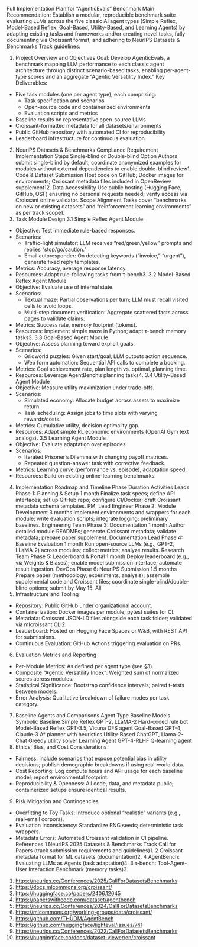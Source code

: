 Full Implementation Plan for “AgenticEvals” Benchmark
Main Recommendation: Establish a modular, reproducible benchmark suite evaluating LLMs across the five classic AI agent types (Simple Reflex, Model-Based Reflex, Goal-Based, Utility-Based, and Learning Agents) by adapting existing tasks and frameworks and/or creating novel tasks, fully documenting via Croissant format, and adhering to NeurIPS Datasets & Benchmarks Track guidelines.
1. Project Overview and Objectives
Goal: Develop AgenticEvals, a benchmark mapping LLM performance to each classic agent architecture through distinct scenario-based tasks, enabling per-agent-type scores and an aggregate “Agentic Versatility Index.”
Key Deliverables:
* Five task modules (one per agent type), each comprising:
    * Task specification and scenarios
    * Open-source code and containerized environments
    * Evaluation scripts and metrics
* Baseline results on representative open-source LLMs
* Croissant-formatted metadata for all datasets/environments
* Public GitHub repository with automated CI for reproducibility
* Leaderboard infrastructure for continuous evaluation
2. NeurIPS Datasets & Benchmarks Compliance
Requirement	Implementation Steps
Single-blind or Double-blind Option	Authors submit single-blind by default; coordinate anonymized examples for modules without external dependencies to enable double-blind review1.
Code & Dataset Submission	Host code on GitHub; Docker images for environments; Croissant metadata files included in OpenReview supplement12.
Data Accessibility	Use public hosting (Hugging Face, GitHub, OSF) ensuring no personal requests needed; verify access via Croissant online validator.
Scope Alignment	Tasks cover “benchmarks on new or existing datasets” and “reinforcement learning environments” as per track scope1.
3. Task Module Design
3.1 Simple Reflex Agent Module
* Objective: Test immediate rule-based responses.
* Scenarios:
    * Traffic-light simulator: LLM receives “red/green/yellow” prompts and replies “stop/go/caution.”
    * Email autoresponder: On detecting keywords (“invoice,” “urgent”), generate fixed reply templates.
* Metrics: Accuracy, average response latency.
* Resources: Adapt rule-following tasks from τ-bench3.
3.2 Model-Based Reflex Agent Module
* Objective: Evaluate use of internal state.
* Scenarios:
    * Textual maze: Partial observations per turn; LLM must recall visited cells to avoid loops.
    * Multi-step document verification: Aggregate scattered facts across pages to validate claims.
* Metrics: Success rate, memory footprint (tokens).
* Resources: Implement simple maze in Python; adapt τ-bench memory tasks3.
3.3 Goal-Based Agent Module
* Objective: Assess planning toward explicit goals.
* Scenarios:
    * Gridworld puzzles: Given start/goal, LLM outputs action sequence.
    * Web form automation: Sequential API calls to complete a booking.
* Metrics: Goal achievement rate, plan length vs. optimal, planning time.
* Resources: Leverage AgentBench’s planning tasks4.
3.4 Utility-Based Agent Module
* Objective: Measure utility maximization under trade-offs.
* Scenarios:
    * Simulated economy: Allocate budget across assets to maximize return.
    * Task scheduling: Assign jobs to time slots with varying rewards/costs.
* Metrics: Cumulative utility, decision optimality gap.
* Resources: Adapt simple RL economic environments (OpenAI Gym text analogs).
3.5 Learning Agent Module
* Objective: Evaluate adaptation over episodes.
* Scenarios:
    * Iterated Prisoner’s Dilemma with changing payoff matrices.
    * Repeated question-answer task with corrective feedback.
* Metrics: Learning curve (performance vs. episode), adaptation speed.
* Resources: Build on existing online-learning benchmarks.
4. Implementation Roadmap and Timeline
Phase	Duration	Activities	Leads
Phase 1: Planning & Setup	1 month	Finalize task specs; define API interfaces; set up GitHub repo; configure CI/Docker; draft Croissant metadata schema templates.	PM, Lead Engineer
Phase 2: Module Development	3 months	Implement environments and wrappers for each module; write evaluation scripts; integrate logging; preliminary baselines.	Engineering Team
Phase 3: Documentation	1 month	Author detailed module READMEs; generate Croissant metadata; validate metadata; prepare paper supplement.	Documentation Lead
Phase 4: Baseline Evaluation	1 month	Run open-source LLMs (e.g., GPT-2, LLaMA-2) across modules; collect metrics; analyze results.	Research Team
Phase 5: Leaderboard & Portal	1 month	Deploy leaderboard (e.g., via Weights & Biases); enable model submission interface; automate result ingestion.	DevOps
Phase 6: NeurIPS Submission	1.5 months	Prepare paper (methodology, experiments, analysis); assemble supplemental code and Croissant files; coordinate single-blind/double-blind options; submit by May 15.	All
5. Infrastructure and Tooling
* Repository: Public GitHub under organizational account.
* Containerization: Docker images per module; pytest suites for CI.
* Metadata: Croissant JSON-LD files alongside each task folder; validated via mIcroissant CLI2.
* Leaderboard: Hosted on Hugging Face Spaces or W&B, with REST API for submissions.
* Continuous Evaluation: GitHub Actions triggering evaluation on PRs.
6. Evaluation Metrics and Reporting
* Per-Module Metrics: As defined per agent type (see §3).
* Composite “Agentic Versatility Index”: Weighted sum of normalized scores across modules.
* Statistical Significance: Bootstrap confidence intervals; paired t-tests between models.
* Error Analysis: Qualitative breakdown of failure modes per task category.
7. Baseline Agents and Comparisons
Agent Type	Baseline Models	Symbolic Baseline
Simple Reflex	GPT-2, LLaMA-2	Hard-coded rule bot
Model-Based Reflex	GPT-3.5, Vicuna	DFS agent
Goal-Based	GPT-4, Claude-3	A* planner with heuristics
Utility-Based	ChatGPT, Llama-2-Chat	Greedy utility solver
Learning Agent	GPT-4-RLHF	Q-learning agent
8. Ethics, Bias, and Cost Considerations
* Fairness: Include scenarios that expose potential bias in utility decisions; publish demographic breakdowns if using real-world data.
* Cost Reporting: Log compute hours and API usage for each baseline model; report environmental footprint.
* Reproducibility & Openness: All code, data, and metadata public; containerized setups ensure identical results.
9. Risk Mitigation and Contingencies
* Overfitting to Toy Tasks: Introduce optional “realistic” variants (e.g., real-email corpora).
* Evaluation Inconsistency: Standardize RNG seeds; deterministic task wrappers.
* Metadata Errors: Automated Croissant validation in CI pipeline.
References
1 NeurIPS 2025 Datasets & Benchmarks Track Call for Papers (track submission requirements and guidelines)1. 2 Croissant metadata format for ML datasets (documentation)2. 4 AgentBench: Evaluating LLMs as Agents (task adaptation)4. 3 τ-bench: Tool-Agent-User Interaction Benchmark (memory tasks)3.
1. https://neurips.cc/Conferences/2025/CallForDatasetsBenchmarks
2. https://docs.mlcommons.org/croissant/
3. https://huggingface.co/papers/2406.12045
4. https://paperswithcode.com/dataset/agentbench
5. https://neurips.cc/Conferences/2024/CallForDatasetsBenchmarks
6. https://mlcommons.org/working-groups/data/croissant/
7. https://github.com/THUDM/AgentBench
8. https://github.com/huggingface/lighteval/issues/741
9. https://neurips.cc/Conferences/2022/CallForDatasetsBenchmarks
10. https://huggingface.co/docs/dataset-viewer/en/croissant
